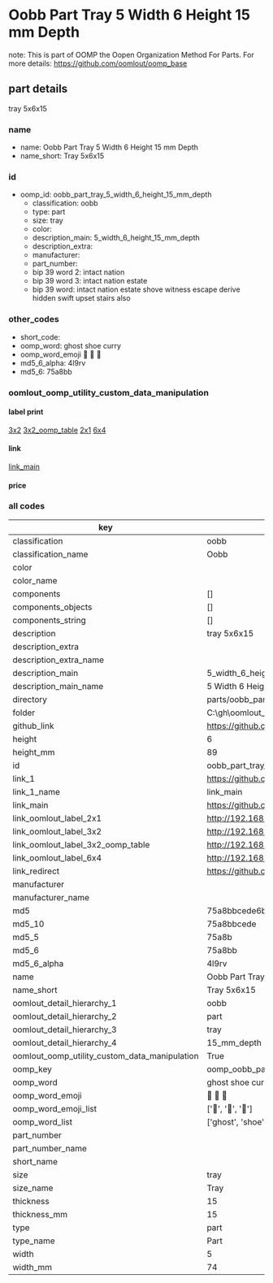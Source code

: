 # Oobb Part Tray 5 Width 6 Height 15 mm Depth  

note: This is part of OOMP the Oopen Organization Method For Parts. For more details: https://github.com/oomlout/oomp_base

##  part details
  



tray 5x6x15



### name
* name: Oobb Part Tray 5 Width 6 Height 15 mm Depth
* name_short: Tray 5x6x15 
### id
* oomp_id: oobb_part_tray_5_width_6_height_15_mm_depth
  * classification: oobb
  * type: part
  * size: tray
  * color: 
  * description_main: 5_width_6_height_15_mm_depth
  * description_extra: 
  * manufacturer: 
  * part_number: 
  * bip 39 word 2: intact nation
  * bip 39 word 3: intact nation estate
  * bip 39 word: intact nation estate shove witness escape derive hidden swift upset stairs also

### other_codes
* short_code: 
* oomp_word: ghost shoe curry
* oomp_word_emoji :ghost: :shoe: :curry:
* md5_6_alpha: 4l9rv
* md5_6: 75a8bb






### oomlout_oomp_utility_custom_data_manipulation
#### label print
[3x2](http://192.168.1.245:1112/?label=oomp%204l9rv)
[3x2_oomp_table](http://192.168.1.108:1112/?label=oomp%204l9rv)
[2x1](http://192.168.1.242:1112/?label=oomp%204l9rv)
[6x4](http://192.168.1.55:1112/?label=oomp%204l9rv)    

#### link

[link_main](https://github.com/oomlout/oomlout_oobb_version_4_generated_parts/tree/main/navigation_oomp/oobb/part/tray/5_width_6_height_15_mm_depth/part)                              

#### price







### all codes 
| key | value |  
| --- | --- |  
| classification | oobb |  
| classification_name | Oobb |  
| color |  |  
| color_name |  |  
| components | [] |  
| components_objects | [] |  
| components_string | [] |  
| description | tray 5x6x15 |  
| description_extra |  |  
| description_extra_name |  |  
| description_main | 5_width_6_height_15_mm_depth |  
| description_main_name | 5 Width 6 Height 15 mm Depth |  
| directory | parts/oobb_part_tray_5_width_6_height_15_mm_depth |  
| folder | C:\gh\oomlout_oobb_version_4_generated_parts\parts\oobb_part_tray_5_width_6_height_15_mm_depth |  
| github_link | https://github.com/oomlout/oomlout_oomp_part_src/tree/main/parts/oobb_part_tray_5_width_6_height_15_mm_depth |  
| height | 6 |  
| height_mm | 89 |  
| id | oobb_part_tray_5_width_6_height_15_mm_depth |  
| link_1 | https://github.com/oomlout/oomlout_oobb_version_4_generated_parts/tree/main/navigation_oomp/oobb/part/tray/5_width_6_height_15_mm_depth/part |  
| link_1_name | link_main |  
| link_main | https://github.com/oomlout/oomlout_oobb_version_4_generated_parts/tree/main/navigation_oomp/oobb/part/tray/5_width_6_height_15_mm_depth/part |  
| link_oomlout_label_2x1 | http://192.168.1.242:1112/?label=oomp%204l9rv |  
| link_oomlout_label_3x2 | http://192.168.1.245:1112/?label=oomp%204l9rv |  
| link_oomlout_label_3x2_oomp_table | http://192.168.1.108:1112/?label=oomp%204l9rv |  
| link_oomlout_label_6x4 | http://192.168.1.55:1112/?label=oomp%204l9rv |  
| link_redirect | https://github.com/oomlout/oomlout_oobb_version_4_generated_parts/tree/main/parts/oobb_tray_05_06_15 |  
| manufacturer |  |  
| manufacturer_name |  |  
| md5 | 75a8bbcede6b676d347e5c709ae4d3ac |  
| md5_10 | 75a8bbcede |  
| md5_5 | 75a8b |  
| md5_6 | 75a8bb |  
| md5_6_alpha | 4l9rv |  
| name | Oobb Part Tray 5 Width 6 Height 15 mm Depth |  
| name_short | Tray 5x6x15  |  
| oomlout_detail_hierarchy_1 | oobb |  
| oomlout_detail_hierarchy_2 | part |  
| oomlout_detail_hierarchy_3 | tray |  
| oomlout_detail_hierarchy_4 | 15_mm_depth |  
| oomlout_oomp_utility_custom_data_manipulation | True |  
| oomp_key | oomp_oobb_part_tray_5_width_6_height_15_mm_depth |  
| oomp_word | ghost shoe curry |  
| oomp_word_emoji | :ghost: :shoe: :curry: |  
| oomp_word_emoji_list | [':ghost:', ':shoe:', ':curry:'] |  
| oomp_word_list | ['ghost', 'shoe', 'curry'] |  
| part_number |  |  
| part_number_name |  |  
| short_name |  |  
| size | tray |  
| size_name | Tray |  
| thickness | 15 |  
| thickness_mm | 15 |  
| type | part |  
| type_name | Part |  
| width | 5 |  
| width_mm | 74 |  
